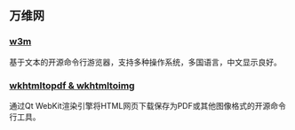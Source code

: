 ## 万维网

### [w3m](http://w3m.sourceforge.net/)

基于文本的开源命令行游览器，支持多种操作系统，多国语言，中文显示良好。

### [wkhtmltopdf & wkhtmltoimg](https://wkhtmltopdf.org/)

通过Qt WebKit渲染引擎将HTML网页下载保存为PDF或其他图像格式的开源命令行工具。
